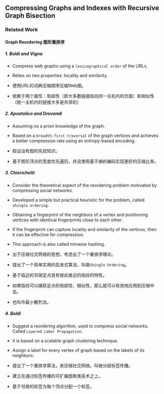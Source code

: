 ## Compressing Graphs and Indexes with Recursive Graph Bisection

### Related Work

#### Graph Reordering 图形重排序

##### 1. Boldi and Vigna 

* Compress web graphs using a `lexicographical order` of the URLs. 
* Relies on two properties: locality and similarity.

* 使用URL的词典压缩顺序压缩Web图。
* 依赖于两个属性：局部性（即大多数链接指向同一主机内的页面）和相似性（统一主机内的链接大多是共享的）

##### 2. Apostolico and Drovandi

* Assuming no a priori knowledge of the graph.
* Based on a `breadth-first traversal` of the graph vertices and achieves a better compression rate using an entropy-based encoding.

* 假设没有图的先验知识。
* 基于图形顶点的宽度优先遍历，并且使用基于熵的编码实现更好的压缩比率。

##### 3. Chierichetti

* Consider the theoretical aspect of the reordering problem motivated by compressing social networks.
* Developed a simple but practical heuristic for the problem, called `shingle ordering`.
* Obtaining a fingerprint of the neighbors of a vertex and positioning vertices with identical fingerprints close to each other.
* If the fingerprint can capture locality and similarity of the vertices, then it can be effective for compression.
* This approach is also called minwise hashing.

* 出于压缩社交网络的思想，考虑出了一个重排序理论。
* 提出了一个简单实用的启发式算法，叫做`Shingle Ordering`。
* 基于临近的邻居定点具有彼此接近的指纹的特性。
* 如果指纹可以捕获定点的局部性、相似性，那么就可以有效地应用到压缩中去。
* 也叫作最小散列法。

##### 4. Boldi

* Suggest a reordering algorithm, used to compress social networks. Called `Layered Label Propagation`.
* It is based on a scalable graph clustering technique.
* Assign a label for every vertex of graph based on the labels of its neighbors.

* 提出了一个重排序算法，来压缩社交网络。叫做分层标签传播。
* 建立在通过标签传播的可扩展图聚类技术之上。
* 基于邻居的标签为每个顶点分配一个标签。








